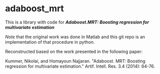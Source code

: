 # adaboost_mrt

This is a library with code for ***Adaboost.MRT: Boosting regression for multivariate estimation***

_Note_ that the original work was done in Matlab and this git repo is an implementation of that procedure in python.


Reconstructed based on the work presented in the following paper:

Kummer, Nikolai, and Homayoun Najjaran. "Adaboost. MRT: Boosting regression for multivariate estimation." Artif. Intell. Res. 3.4 (2014): 64-76.

